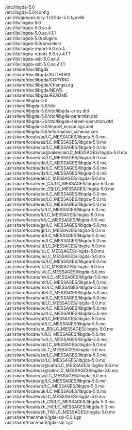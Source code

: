 /etc/libgda-5.0  
/etc/libgda-5.0/config  
/usr/lib/girepository-1.0/Gda-5.0.typelib  
/usr/lib/libgda-5.0  
/usr/lib/libgda-5.0.so.4  
/usr/lib/libgda-5.0.so.4.1.1  
/usr/lib/libgda-5.0/plugins  
/usr/lib/libgda-5.0/providers  
/usr/lib/libgda-report-5.0.so.4  
/usr/lib/libgda-report-5.0.so.4.1.1  
/usr/lib/libgda-xslt-5.0.so.4  
/usr/lib/libgda-xslt-5.0.so.4.1.1  
/usr/share/doc/libgda  
/usr/share/doc/libgda/AUTHORS  
/usr/share/doc/libgda/COPYING  
/usr/share/doc/libgda/ChangeLog  
/usr/share/doc/libgda/NEWS  
/usr/share/doc/libgda/README  
/usr/share/libgda-5.0  
/usr/share/libgda-5.0/dtd  
/usr/share/libgda-5.0/dtd/libgda-array.dtd  
/usr/share/libgda-5.0/dtd/libgda-paramlist.dtd  
/usr/share/libgda-5.0/dtd/libgda-server-operation.dtd  
/usr/share/libgda-5.0/import\_encodings.xml  
/usr/share/libgda-5.0/information\_schema.xml  
/usr/share/locale/ar/LC\_MESSAGES/libgda-5.0.mo  
/usr/share/locale/az/LC\_MESSAGES/libgda-5.0.mo  
/usr/share/locale/ca/LC\_MESSAGES/libgda-5.0.mo  
/usr/share/locale/ca@valencia/LC\_MESSAGES/libgda-5.0.mo  
/usr/share/locale/cs/LC\_MESSAGES/libgda-5.0.mo  
/usr/share/locale/da/LC\_MESSAGES/libgda-5.0.mo  
/usr/share/locale/de/LC\_MESSAGES/libgda-5.0.mo  
/usr/share/locale/dz/LC\_MESSAGES/libgda-5.0.mo  
/usr/share/locale/el/LC\_MESSAGES/libgda-5.0.mo  
/usr/share/locale/en\_CA/LC\_MESSAGES/libgda-5.0.mo  
/usr/share/locale/en\_GB/LC\_MESSAGES/libgda-5.0.mo  
/usr/share/locale/eo/LC\_MESSAGES/libgda-5.0.mo  
/usr/share/locale/es/LC\_MESSAGES/libgda-5.0.mo  
/usr/share/locale/eu/LC\_MESSAGES/libgda-5.0.mo  
/usr/share/locale/fa/LC\_MESSAGES/libgda-5.0.mo  
/usr/share/locale/fi/LC\_MESSAGES/libgda-5.0.mo  
/usr/share/locale/fr/LC\_MESSAGES/libgda-5.0.mo  
/usr/share/locale/ga/LC\_MESSAGES/libgda-5.0.mo  
/usr/share/locale/gl/LC\_MESSAGES/libgda-5.0.mo  
/usr/share/locale/hr/LC\_MESSAGES/libgda-5.0.mo  
/usr/share/locale/hu/LC\_MESSAGES/libgda-5.0.mo  
/usr/share/locale/id/LC\_MESSAGES/libgda-5.0.mo  
/usr/share/locale/it/LC\_MESSAGES/libgda-5.0.mo  
/usr/share/locale/ja/LC\_MESSAGES/libgda-5.0.mo  
/usr/share/locale/ko/LC\_MESSAGES/libgda-5.0.mo  
/usr/share/locale/lt/LC\_MESSAGES/libgda-5.0.mo  
/usr/share/locale/lv/LC\_MESSAGES/libgda-5.0.mo  
/usr/share/locale/mk/LC\_MESSAGES/libgda-5.0.mo  
/usr/share/locale/ml/LC\_MESSAGES/libgda-5.0.mo  
/usr/share/locale/ms/LC\_MESSAGES/libgda-5.0.mo  
/usr/share/locale/nb/LC\_MESSAGES/libgda-5.0.mo  
/usr/share/locale/ne/LC\_MESSAGES/libgda-5.0.mo  
/usr/share/locale/nl/LC\_MESSAGES/libgda-5.0.mo  
/usr/share/locale/oc/LC\_MESSAGES/libgda-5.0.mo  
/usr/share/locale/pa/LC\_MESSAGES/libgda-5.0.mo  
/usr/share/locale/pl/LC\_MESSAGES/libgda-5.0.mo  
/usr/share/locale/pt/LC\_MESSAGES/libgda-5.0.mo  
/usr/share/locale/pt\_BR/LC\_MESSAGES/libgda-5.0.mo  
/usr/share/locale/ru/LC\_MESSAGES/libgda-5.0.mo  
/usr/share/locale/rw/LC\_MESSAGES/libgda-5.0.mo  
/usr/share/locale/sk/LC\_MESSAGES/libgda-5.0.mo  
/usr/share/locale/sl/LC\_MESSAGES/libgda-5.0.mo  
/usr/share/locale/sq/LC\_MESSAGES/libgda-5.0.mo  
/usr/share/locale/sr/LC\_MESSAGES/libgda-5.0.mo  
/usr/share/locale/sr@Latn/LC\_MESSAGES/libgda-5.0.mo  
/usr/share/locale/sr@latin/LC\_MESSAGES/libgda-5.0.mo  
/usr/share/locale/sv/LC\_MESSAGES/libgda-5.0.mo  
/usr/share/locale/tg/LC\_MESSAGES/libgda-5.0.mo  
/usr/share/locale/tr/LC\_MESSAGES/libgda-5.0.mo  
/usr/share/locale/uk/LC\_MESSAGES/libgda-5.0.mo  
/usr/share/locale/vi/LC\_MESSAGES/libgda-5.0.mo  
/usr/share/locale/zh\_CN/LC\_MESSAGES/libgda-5.0.mo  
/usr/share/locale/zh\_HK/LC\_MESSAGES/libgda-5.0.mo  
/usr/share/locale/zh\_TW/LC\_MESSAGES/libgda-5.0.mo  
/usr/share/man/man1/gda-sql-5.0.1.gz  
/usr/share/man/man1/gda-sql.1.gz  
